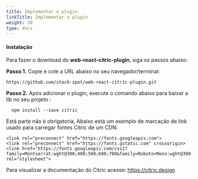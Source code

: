 ```yaml
---
title: Implementar o plugin
linkTitle: Implementar o plugin
weight: 30
type: docs
---
```


#### Instalação
Para fazer o download do **web-react-citric-plugin**, siga os passos abaixo:

**Passo 1.** Copie e cole a URL abaixo no seu navegador/terminal:
```
https://github.com/stack-spot/web-react-citric-plugin.git
```

**Passo 2.** Após adicionar o plugin, execute o comando abaixo para baixar a lib no seu projeto :

```
  npm install --save citric
```

Está parte não é obrigatoria, Abaixo está um exemplo de marcação de link usado para carregar fontes Citric de um CDN:
```
<link rel="preconnect" href="https://fonts.googleapis.com">
<link rel="preconnect" href="https://fonts.gstatic.com" crossorigin>
<link href="https://fonts.googleapis.com/css2?family=Montserrat:wght@300;400;500;600;700&family=Roboto+Mono:wght@300;400;500;600;700&family=Roboto:wght@300;400;500;700&display=swap" rel="stylesheet">
```
Para visualizar a documentação do Citric acesse: https://citric.design